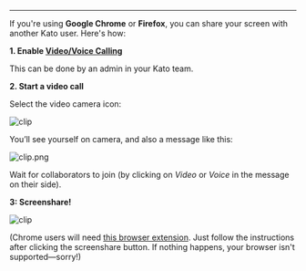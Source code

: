***

If you're using **Google Chrome** or **Firefox**, you can share your screen with another Kato user. Here's how:

**1. Enable [Video/Voice Calling](/articles/en/voice-video/video-voice-calling)**

  This can be done by an admin in your Kato team.

**2. Start a video call**

Select the video camera icon:
 
![clip](https://s3.amazonaws.com/kato-share/35131fa262ad4cda6d593742393cf56c72398877268e73401da7923b98076b36/clip.png)

You’ll see yourself on camera, and also a message like this:

![clip.png](https://s3.amazonaws.com/kato-share/c496dca817d36838c2c3bb71e787ac236174b41759822e89136e8bc8f7a3ef48/clip.png)

  Wait for collaborators to join (by clicking on *Video* or *Voice* in the message on their side).

**3: Screenshare!**

![clip](https://s3.amazonaws.com/kato-share/de755d8becd2e5a7379856437aa09307e6206e88345028b8427a71d214d0e61a/clip.png)

(Chrome users will need [this browser extension](https://chrome.google.com/webstore/detail/katoim-screensharing/elfaklmcfkabijfpimckfggeaafceecn). Just follow the instructions after clicking the screenshare button. If nothing happens, your browser isn't supported—sorry!)

